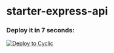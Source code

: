 # starter-express-api



### Deploy it in 7 seconds: 

[![Deploy to Cyclic](https://deploy.cyclic.app/button.svg)](https://deploy.cyclic.app/)

